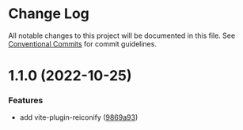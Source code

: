 # Change Log

All notable changes to this project will be documented in this file.
See [Conventional Commits](https://conventionalcommits.org) for commit guidelines.

# 1.1.0 (2022-10-25)

### Features

- add vite-plugin-reiconify ([9869a93](https://github.com/ambar/reiconify/commit/9869a93e346b22797a33269aa734fd7cc632ccf9))
